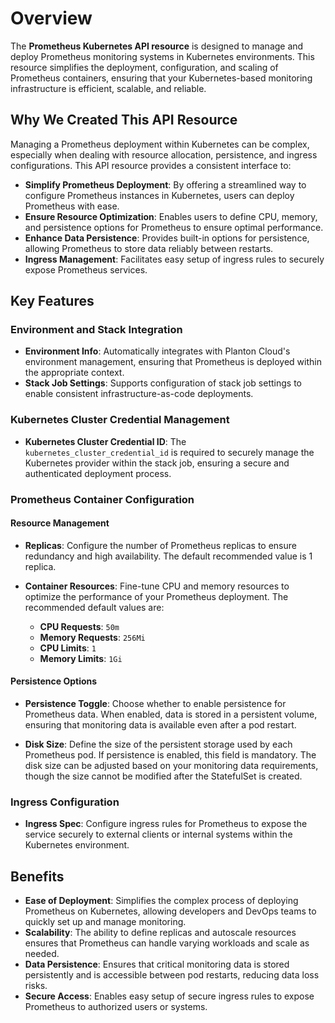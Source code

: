 # Overview

The **Prometheus Kubernetes API resource** is designed to manage and deploy Prometheus monitoring systems in Kubernetes environments. This resource simplifies the deployment, configuration, and scaling of Prometheus containers, ensuring that your Kubernetes-based monitoring infrastructure is efficient, scalable, and reliable.

## Why We Created This API Resource

Managing a Prometheus deployment within Kubernetes can be complex, especially when dealing with resource allocation, persistence, and ingress configurations. This API resource provides a consistent interface to:

- **Simplify Prometheus Deployment**: By offering a streamlined way to configure Prometheus instances in Kubernetes, users can deploy Prometheus with ease.
- **Ensure Resource Optimization**: Enables users to define CPU, memory, and persistence options for Prometheus to ensure optimal performance.
- **Enhance Data Persistence**: Provides built-in options for persistence, allowing Prometheus to store data reliably between restarts.
- **Ingress Management**: Facilitates easy setup of ingress rules to securely expose Prometheus services.

## Key Features

### Environment and Stack Integration

- **Environment Info**: Automatically integrates with Planton Cloud's environment management, ensuring that Prometheus is deployed within the appropriate context.
- **Stack Job Settings**: Supports configuration of stack job settings to enable consistent infrastructure-as-code deployments.

### Kubernetes Cluster Credential Management

- **Kubernetes Cluster Credential ID**: The `kubernetes_cluster_credential_id` is required to securely manage the Kubernetes provider within the stack job, ensuring a secure and authenticated deployment process.

### Prometheus Container Configuration

#### Resource Management

- **Replicas**: Configure the number of Prometheus replicas to ensure redundancy and high availability. The default recommended value is 1 replica.

- **Container Resources**: Fine-tune CPU and memory resources to optimize the performance of your Prometheus deployment. The recommended default values are:
    - **CPU Requests**: `50m`
    - **Memory Requests**: `256Mi`
    - **CPU Limits**: `1`
    - **Memory Limits**: `1Gi`

#### Persistence Options

- **Persistence Toggle**: Choose whether to enable persistence for Prometheus data. When enabled, data is stored in a persistent volume, ensuring that monitoring data is available even after a pod restart.

- **Disk Size**: Define the size of the persistent storage used by each Prometheus pod. If persistence is enabled, this field is mandatory. The disk size can be adjusted based on your monitoring data requirements, though the size cannot be modified after the StatefulSet is created.

### Ingress Configuration

- **Ingress Spec**: Configure ingress rules for Prometheus to expose the service securely to external clients or internal systems within the Kubernetes environment.

## Benefits

- **Ease of Deployment**: Simplifies the complex process of deploying Prometheus on Kubernetes, allowing developers and DevOps teams to quickly set up and manage monitoring.
- **Scalability**: The ability to define replicas and autoscale resources ensures that Prometheus can handle varying workloads and scale as needed.
- **Data Persistence**: Ensures that critical monitoring data is stored persistently and is accessible between pod restarts, reducing data loss risks.
- **Secure Access**: Enables easy setup of secure ingress rules to expose Prometheus to authorized users or systems.
